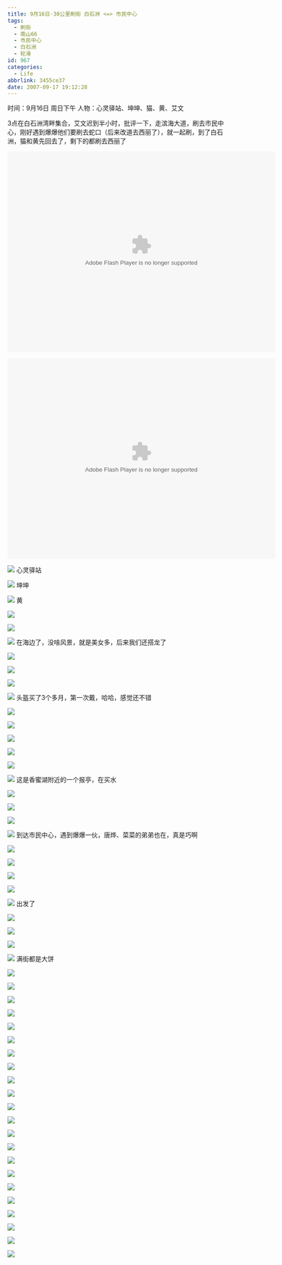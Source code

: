 ```yaml
---
title: 9月16日·30公里刷街 白石洲 <=> 市民中心
tags:
  - 刷街
  - 南山66
  - 市民中心
  - 白石洲
  - 轮滑
id: 967
categories:
  - Life
abbrlink: 3455ce37
date: 2007-09-17 19:12:28
---
```


时间：9月16日 周日下午
人物：心灵驿站、坤坤、猫、黄、艾文

3点在白石洲湾畔集合，艾文迟到半小时，批评一下，走滨海大道，刷去市民中心，刚好遇到爆爆他们要刷去蛇口（后来改道去西丽了），就一起刷，到了白石洲，猫和黄先回去了，剩下的都刷去西丽了

<object classid="clsid:D27CDB6E-AE6D-11cf-96B8-444553540000" codebase="http://download.macromedia.com/pub/shockwave/cabs/flash/swflash.cab#version=6,0,29,0" width="600" height="450"><param name="movie" value="http://www.56.com/n_v48_/c24_/4_/5_/ruller66_/zhajm_119008804262_/783000_/0_/18942542.swf"><param name="quality" value="high"><param name="play" value="true"><embed src="http://www.56.com/n_v48_/c24_/4_/5_/ruller66_/zhajm_119008804262_/783000_/0_/18942542.swf" quality="high" pluginspage="http://www.macromedia.com/go/getflashplayer" type="application/x-shockwave-flash" width="600" height="450" play="true"></embed></object>

<object classid="clsid:D27CDB6E-AE6D-11cf-96B8-444553540000" codebase="http://download.macromedia.com/pub/shockwave/cabs/flash/swflash.cab#version=6,0,29,0" width="600" height="450"><param name="movie" value="http://www.56.com/n_v48_/c24_/1_/3_/ruller66_/zhajm_119008893541_/513000_/0_/18943207.swf"><param name="quality" value="high"><param name="play" value="true"><embed src="http://www.56.com/n_v48_/c24_/1_/3_/ruller66_/zhajm_119008893541_/513000_/0_/18943207.swf" quality="high" pluginspage="http://www.macromedia.com/go/getflashplayer" type="application/x-shockwave-flash" width="600" height="450" play="true"></embed></object>

![](/images/2007/09/17_190108_7917.jpg)
心灵驿站

![](/images/2007/09/17_190123_7918.jpg)
坤坤

![](/images/2007/09/17_190141_7919.jpg)
黄

![](/images/2007/09/17_190154_7920.jpg)

![](/images/2007/09/17_190225_7921.jpg)

![](/images/2007/09/17_190241_7922.jpg)
在海边了，没啥风景，就是美女多，后来我们还搭龙了

![](/images/2007/09/17_190324_7923.jpg)

![](/images/2007/09/17_190332_7924.jpg)

![](/images/2007/09/17_190344_7925.jpg)

![](/images/2007/09/17_190408_7926.jpg)
头盔买了3个多月，第一次戴，哈哈，感觉还不错

![](/images/2007/09/17_190453_7927.jpg)

![](/images/2007/09/17_190502_7928.jpg)

![](/images/2007/09/17_190518_7929.jpg)

![](/images/2007/09/17_190526_7930.jpg)

![](/images/2007/09/17_190541_7931.jpg)

![](/images/2007/09/17_190601_7932.jpg)
这是香蜜湖附近的一个报亭，在买水

![](/images/2007/09/17_190637_7933.jpg)

![](/images/2007/09/17_190645_7934.jpg)

![](/images/2007/09/17_190655_7935.jpg)

![](/images/2007/09/17_190714_7936.jpg)
到达市民中心，遇到爆爆一伙，唐烨、菜菜的弟弟也在，真是巧啊

![](/images/2007/09/17_190751_7937.jpg)

![](/images/2007/09/17_190758_7938.jpg)

![](/images/2007/09/17_190849_7939.jpg)

![](/images/2007/09/17_190900_7940.jpg)

![](/images/2007/09/17_190918_7941.jpg)
出发了

![](/images/2007/09/17_190937_7942.jpg)

![](/images/2007/09/17_190949_7943.jpg)

![](/images/2007/09/17_190958_7944.jpg)

![](/images/2007/09/17_191008_7945.jpg)
满街都是大饼

![](/images/2007/09/17_191036_7946.jpg)

![](/images/2007/09/17_191052_7947.jpg)

![](/images/2007/09/17_191106_7948.jpg)

![](/images/2007/09/17_191112_7949.jpg)

![](/images/2007/09/17_191125_7950.jpg)

![](/images/2007/09/17_095710_13005.jpg)

![](/images/2007/09/17_095940_13006.jpg)

![](/images/2007/09/17_095953_13007.jpg)

![](/images/2007/09/17_095959_13008.jpg)

![](/images/2007/09/17_100005_13009.jpg)

![](/images/2007/09/17_100011_13010.jpg)

![](/images/2007/09/17_100017_13011.jpg)

![](/images/2007/09/17_100023_13012.jpg)

![](/images/2007/09/17_100028_13013.jpg)

![](/images/2007/09/17_100033_13014.jpg)

![](/images/2007/09/17_100038_13015.jpg)

![](/images/2007/09/17_100043_13016.jpg)

![](/images/2007/09/17_100054_13017.jpg)

![](/images/2007/09/17_100100_13018.jpg)

![](/images/2007/09/17_100137_13019.jpg)

![](/images/2007/09/17_100144_13020.jpg)

![](/images/2007/09/17_100149_13021.jpg)